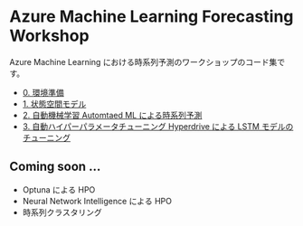 # Azure Machine Learning Forecasting Workshop

Azure Machine Learning における時系列予測のワークショップのコード集です。

- [0. 環境準備](./setup-env)
- [1. 状態空間モデル](notebooks/ssm-airpassenger)
- [2. 自動機械学習 Automtaed ML による時系列予測](notebooks/forecasting-energy-demand)
- [3. 自動ハイパーパラメータチューニング Hyperdrive による LSTM モデルのチューニング](notebooks/predictive-maintenance)


## Coming soon ... 
- Optuna による HPO
- Neural Network Intelligence による HPO
- 時系列クラスタリング

